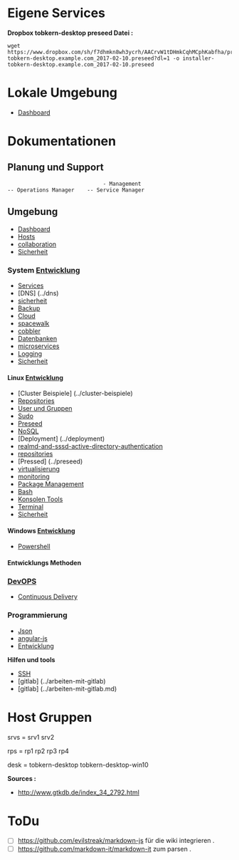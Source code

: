 Eigene Services
=============

**Dropbox tobkern-desktop preseed Datei :**
```
wget https://www.dropbox.com/sh/f7dhmkn8wh3ycrh/AACrvW1tDHmkCqhMCphKabfha/preseed/installer-tobkern-desktop.example.com_2017-02-10.preseed?dl=1 -o installer-tobkern-desktop.example.com_2017-02-10.preseed
```

Lokale Umgebung
=============

* [Dashboard](http://192.168.4.14/~tobkern/startmin-master/pages/server.html)


Dokumentationen
===============

## Planung und Support

```
                              - Management
-- Operations Manager    -- Service Manager

```

## Umgebung
* [Dashboard](../dashboard)
* [Hosts](../hosts)
* [collaboration](../collaboration)
* [Sicherheit](../sicherheit)

### System [Entwicklung](../entwicklung)
* [Services](../services)
* [DNS] (../dns)
* [sicherheit](../sicherheit)
* [Backup](../backup)
* [Cloud](../cloud)
* [spacewalk](../spacewalk)
* [cobbler](../cobbler)
* [Datenbanken](../datenbanken)
* [microservices](../microservices)
* [Logging](../logging)
* [Sicherheit](../sicherheit)

#### Linux [Entwicklung](../entwicklung)
* [Cluster Beispiele] (../cluster-beispiele)
* [Repositories](../repositories)
* [User und Gruppen](../user-und-gruppen)
* [Sudo](../sudo)
* [Preseed](../preseed)
* [NoSQL](../nosql)
* [Deployment] (../deployment)
* [realmd-and-sssd-active-directory-authentication](../realmd-and-sssd-active-directory-authentication)
* [repositories](../repositories)
* [Pressed] (../preseed)
* [virtualisierung](../virtualisierung)
* [monitoring](../monitoring)
* [Package Management ](../package-management)
* [Bash](../bash)
* [Konsolen Tools](../konsolen-tools)
* [Terminal](../terminal)
* [Sicherheit](../sicherheit)

#### Windows [Entwicklung](../entwicklung)
* [Powershell](../powershell-basic)

#### Entwicklungs Methoden
### [DevOPS](https://gitlab.com/tobkern1980/home-net4-environment/wikis/devops)
* [Continuous Delivery](../continuous-delivery)

### Programmierung 
* [Json](../json)
* [angular-js](../angular-js)
* [Entwicklung](../entwicklung)

**Hilfen und tools**
* [SSH](../arbeiten-mit-ssh)
* [gitlab] (../arbeiten-mit-gitlab)
* [gitlab] (../arbeiten-mit-gitlab.md)

Host Gruppen
===========

srvs = srv1 srv2

rps = rp1 rp2 rp3 rp4 

desk = tobkern-desktop tobkern-desktop-win10

**Sources :**

 *  http://www.gtkdb.de/index_34_2792.html

ToDu
====
* [ ]  https://github.com/evilstreak/markdown-js für die wiki integrieren .
* [ ]  https://github.com/markdown-it/markdown-it zum parsen .